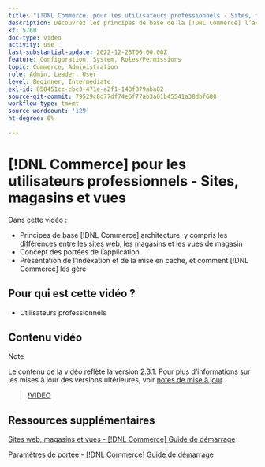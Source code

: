 ```yaml
---
title: "[!DNL Commerce] pour les utilisateurs professionnels - Sites, magasins et vues"
description: Découvrez les principes de base de la [!DNL Commerce] l’architecture, notamment les différences entre les sites web, les magasins, les vues de magasin et les portées d’application. Comprendre l’indexation et la mise en cache.
kt: 5760
doc-type: video
activity: use
last-substantial-update: 2022-12-28T00:00:00Z
feature: Configuration, System, Roles/Permissions
topic: Commerce, Administration
role: Admin, Leader, User
level: Beginner, Intermediate
exl-id: 858451cc-cbc3-471e-a2f1-148f879aba82
source-git-commit: 79529c8d77df74e6f77ab3a01b45541a38dbf680
workflow-type: tm+mt
source-wordcount: '129'
ht-degree: 0%

---
```


# [!DNL Commerce] pour les utilisateurs professionnels - Sites, magasins et vues

Dans cette vidéo :

- Principes de base [!DNL Commerce] architecture, y compris les différences entre les sites web, les magasins et les vues de magasin
- Concept des portées de l’application
- Présentation de l’indexation et de la mise en cache, et comment [!DNL Commerce] les gère

## Pour qui est cette vidéo ?

- Utilisateurs professionnels

## Contenu vidéo

>[!NOTE]
>
>Le contenu de la vidéo reflète la version 2.3.1. Pour plus d’informations sur les mises à jour des versions ultérieures, voir [notes de mise à jour](https://experienceleague.adobe.com/docs/commerce-operations/release/notes/overview.html).

>[!VIDEO](https://video.tv.adobe.com/v/35945?quality=12&learn=on)

## Ressources supplémentaires

[Sites web, magasins et vues - [!DNL Commerce] Guide de démarrage](https://experienceleague.adobe.com/docs/commerce-admin/start/setup/websites-stores-views.html)

[Paramètres de portée - [!DNL Commerce] Guide de démarrage](https://experienceleague.adobe.com/docs/commerce-admin/start/setup/websites-stores-views.html#scope-settings)
